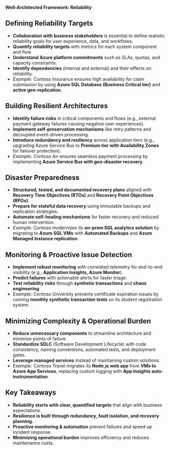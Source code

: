 **Well-Architected Framework: Reliability**

## **Defining Reliability Targets**
- **Collaboration with business stakeholders** is essential to define realistic reliability goals for user experience, data, and workflows.
- **Quantify reliability targets** with metrics for each system component and flow.
- **Understand Azure platform commitments** such as SLAs, quotas, and capacity constraints.
- **Identify dependencies** (internal and external) and their effects on reliability.
- *Example:* Contoso Insurance ensures high availability for claim submission by using **Azure SQL Database (Business Critical tier)** and **active geo-replication**.

## **Building Resilient Architectures**
- **Identify failure risks** in critical components and flows (e.g., external payment gateway failures causing negative user experiences).
- **Implement self-preservation mechanisms** like retry patterns and decoupled event-driven processing.
- **Introduce redundancy and resiliency** across application tiers (e.g., upgrading Azure Service Bus to **Premium tier with Availability Zones** for failover protection).
- *Example:* Contoso Air ensures seamless payment processing by implementing **Azure Service Bus with geo-disaster recovery**.

## **Disaster Preparedness**
- **Structured, tested, and documented recovery plans** aligned with **Recovery Time Objectives (RTOs)** and **Recovery Point Objectives (RPOs)**.
- **Prepare for stateful data recovery** using immutable backups and replication strategies.
- **Automate self-healing mechanisms** for faster recovery and reduced human intervention.
- *Example:* Contoso modernizes its **on-prem SQL analytics solution** by migrating to **Azure SQL VMs** with **Automated Backups** and **Azure Managed Instance replication**.

## **Monitoring & Proactive Issue Detection**
- **Implement robust monitoring** with correlated telemetry for end-to-end visibility (e.g., **Application Insights, Azure Monitor**).
- **Predict failures** with actionable alerts for faster triage.
- **Test reliability risks** through **synthetic transactions** and **chaos engineering**.
- *Example:* Contoso University prevents certificate expiration issues by running **monthly synthetic transaction tests** on its student registration system.

## **Minimizing Complexity & Operational Burden**
- **Reduce unnecessary components** to streamline architecture and minimize points of failure.
- **Standardize SDLC** (Software Development Lifecycle) with code consistency, naming conventions, automated tests, and deployment gates.
- **Leverage managed services** instead of maintaining custom solutions.
- *Example:* Contoso Travel migrates its **Node.js web app** from **VMs to Azure App Services**, replacing custom logging with **App Insights auto-instrumentation**.

## **Key Takeaways**
- **Reliability starts with clear, quantified targets** that align with business expectations.
- **Resilience is built through redundancy, fault isolation, and recovery planning.**
- **Proactive monitoring & automation** prevent failures and speed up incident response.
- **Minimizing operational burden** improves efficiency and reduces maintenance costs.
